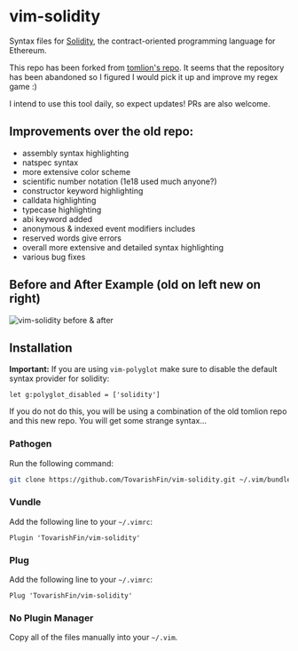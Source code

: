 # vim-solidity
Syntax files for [Solidity](https://github.com/ethereum/solidity), the
contract-oriented programming language for Ethereum.

This repo has been forked from [tomlion's repo](https://github.com/tomlion/vim-solidity). It seems that the repository has been abandoned so I figured I would pick it up and improve my regex game :)

I intend to use this tool daily, so expect updates! PRs are also welcome.

## Improvements over the old repo:
* assembly syntax highlighting
* natspec syntax
* more extensive color scheme
* scientific number notation (1e18 used much anyone?)
* constructor keyword highlighting
* calldata highlighting
* typecase highlighting
* abi keyword added
* anonymous & indexed event modifiers includes
* reserved words give errors
* overall more extensive and detailed syntax highlighting
* various bug fixes

## Before and After Example (old on left new on right)
![vim-solidity before & after](https://i.imgur.com/mmfron7.png)

## Installation

**Important:** If you are using `vim-polyglot` make sure to disable the default syntax provider for solidity:
```
let g:polyglot_disabled = ['solidity']
```

If you do not do this, you will be using a combination of the old tomlion repo and this new repo. You will get some strange syntax...

### Pathogen
Run the following command:

```bash
git clone https://github.com/TovarishFin/vim-solidity.git ~/.vim/bundle/vim-solidity
```

### Vundle
Add the following line to your `~/.vimrc`:

```vim
Plugin 'TovarishFin/vim-solidity'
```

### Plug
Add the following line to your `~/.vimrc`:

```vim
Plug 'TovarishFin/vim-solidity'
```

### No Plugin Manager
Copy all of the files manually into your `~/.vim`.
